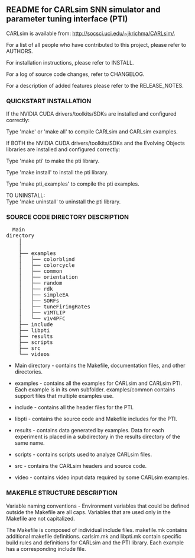 
README for CARLsim SNN simulator and parameter tuning interface (PTI)
-------------------------------------------------------------------------------

CARLsim is available from: http://socsci.uci.edu/~jkrichma/CARLsim/.

For a list of all people who have contributed to this project, please refer to 
AUTHORS.

For installation instructions, please refer to INSTALL.

For a log of source code changes, refer to CHANGELOG.

For a description of added features please refer to the RELEASE_NOTES.


### QUICKSTART INSTALLATION

If the NVIDIA CUDA drivers/toolkits/SDKs are installed and configured 
correctly:

Type 'make' or 'make all' to compile CARLsim and CARLsim examples.

If BOTH the NVIDIA CUDA drivers/toolkits/SDKs and the Evolving Objects 
libraries are installed and configured correctly:

Type 'make pti' to make the pti library.

Type 'make install' to install the pti library.

Type 'make pti_examples' to compile the pti examples.

TO UNINSTALL:	
Type 'make uninstall' to uninstall the pti library.


### SOURCE CODE DIRECTORY DESCRIPTION

<pre>
  Main
directory
    │
    │
    ├── examples
    │   ├── colorblind
    │   ├── colorcycle
    │   ├── common
    │   ├── orientation
    │   ├── random
    │   ├── rdk
    │   ├── simpleEA
    │   ├── SORFs
    │   ├── tuneFiringRates
    │   ├── v1MTLIP
    │   └── v1v4PFC
    ├── include
    ├── libpti
    ├── results
    ├── scripts
    ├── src
    └── videos
</pre>

* Main directory - contains the Makefile, documentation files, and other
directories.

* examples - contains all the examples for CARLsim and CARLsim PTI.  Each
example is in its own subfolder.  examples/common contains support
files that multiple examples use.

* include -  contains all the header files for the PTI.

* libpti - contains the source code and Makefile includes for the PTI.

* results - contains data generated by examples. Data for each experiment is
placed in a subdirectory in the results directory of the same name.

* scripts - contains scripts used to analyze CARLsim files.

* src - contains the CARLsim headers and source code.

* video - contains video input data required by some CARLsim examples.


### MAKEFILE STRUCTURE DESCRIPTION


Variable naming conventions - Environment variables that could be defined 
outside the Makefile are all caps.  Variables that are used only in the 
Makefile are not capitalized.

The Makefile is composed of individual include files.  makefile.mk contains
additional makefile definitions. carlsim.mk and libpti.mk contain specific
build rules and definitions for CARLsim and the PTI library. Each example has
a corresponding include file.
